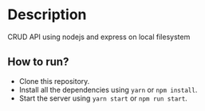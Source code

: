 # Description

CRUD API using nodejs and express on local filesystem

## How to run?

- Clone this repository.
- Install all the dependencies using `yarn` or `npm install`.
- Start the server using `yarn start` or `npm run start`.
